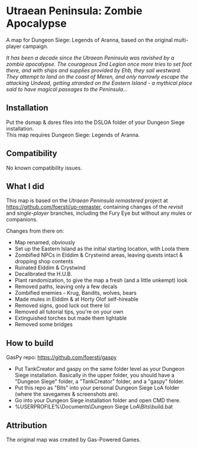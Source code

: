 # Utraean Peninsula: Zombie Apocalypse

A map for Dungeon Siege: Legends of Aranna, based on the original multi-player campaign.

*It has been a decade since the Utraean Peninsula was ravished by a zombie apocalypse. The courageous 2nd Legion once more tries to set foot there, and with ships and supplies provided by Ehb, they sail westward. They attempt to land on the coast of Meren, and only narrowly escape the attacking Undead, getting stranded on the Eastern Island - a mythical place said to have magical passages to the Peninsula...*

## Installation

Put the dsmap & dsres files into the DSLOA folder of your Dungeon Siege installation.\
This map requires Dungeon Siege: Legends of Aranna.

## Compatibility

No known compatibility issues.

## What I did

This map is based on the *Utraean Peninsula remastered* project at https://github.com/foerstj/up-remaster, containing changes of the *revisit* and *single-player* branches, including the Fury Eye but without any mules or companions.

Changes from there on:
- Map renamed, obviously
- Set up the Eastern Island as the initial starting location, with Loola there
- Zombified NPCs in Elddim & Crystwind areas, leaving quests intact & dropping shop contents
- Ruinated Elddim & Crystwind
- Decalibrated the H.U.B.
- Plant randomization, to give the map a fresh (and a little unkempt) look
- Removed paths, leaving only a few decals
- Zombified enemies - Krug, Bandits, wolves, bears
- Made mules in Elddim & at Horty Olof self-hireable
- Removed signs, good luck out there lol
- Removed all tutorial tips, you're on your own
- Extinguished torches but made them lightable
- Removed some bridges

## How to build

GasPy repo: https://github.com/foerstj/gaspy

- Put TankCreator and gaspy on the same folder level as your Dungeon Siege installation. Basically in the upper folder, you should have a "Dungeon Siege" folder, a "TankCreator" folder, and a "gaspy" folder.
- Put this repo as "Bits" into your personal Dungeon Siege LoA folder (where the savegames & screenshots are).
- Go into your Dungeon Siege installation folder and open CMD there.
- %USERPROFILE%\Documents\Dungeon Siege LoA\Bits\build.bat

## Attribution

The original map was created by Gas-Powered Games.
